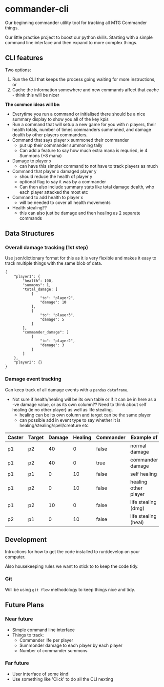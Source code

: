 # commander-cli

Our beginning commander utility tool for tracking all MTG Commander things.

Our little practise project to boost our python skills. Starting with a simple command line interface and then expand to more complex things.

## CLI features

Two options: 

1) Run the CLI that keeps the process going waiting for more instructions, or
2) Cache the information somewhere and new commands affect that cache - think this will be nicer

__The common ideas will be:__

* Everytime you run a command or initialised there should be a nice summary display to show you all of the key kpis
* Run a command that will setup a new game for you with n players, their health totals, number of times commanders summoned, and damage dealth by other players commanders.
* Command that says player x summoned their commander
	* put up their commander summoning tally
	* Can add a feature to say how much extra mana is requried, ie 4 Summons (+8 mana)
* Damage to player x
	* can have this simpler command to not have to track players as much
* Command that player x damaged player y
	* should reduce the health of player y
	* optional flag to say it was by a commander
	* Can then also include summary stats like total damage dealth, who each player attacked the most etc
* Command to add health to player x
	* will be needed to cover all health movements
* Health stealing??
	* this can also just be damage and then healing as 2 separate commands

## Data Structures

### Overall damage tracking (1st step)

Use json/dictionary format for this as it is very flexible and makes it easy to track multiple things with the same blob of data.

```JSON5
{
	"player1": {
		"health": 100,
		"summons": 1,
		"total_damage: [
			{
				"to": "player2",
				"damage": 10
			},
			{
				"to": "player3",
				"damage": 5
			}
		],
		"commander_damage": [
			{
				"to": "player2",
				"damage": 3
			}
		]
	},
	"player2": {}
}
```

### Damage event tracking

Can keep track of all damage events with a `pandas` `dataframe`.

* Not sure if health/healing will be its own table or if it can be in here as a -ve damage value, or as its own column?? Need to think about self healing (ie no other player) as well as life stealing.
	* healing can be its own column and target can be the same player
	* can possible add in event type to say whether it is healing/stealing/spell/creature etc

| Caster | Target | Damage | Healing | Commander | Example of |
| ---- | --- | ------ | --------- | ---- | --- |
| p1 | p2 | 40 | 0 | false | normal damage |
| p1 | p2 | 40 | 0 | true | commander damage |
| p1 | p1 | 0 | 10 | false | self healing |
| p1 | p2 | 0 | 10 | false | healing other player |
| p1 | p2 | 10 | 0 | false | life stealing (dmg) |
| p2 | p1 | 0 | 10 | false | life stealing (heal) |

## Development

Intructions for how to get the code installed to run/develop on your computer.

Also housekeeping rules we want to stick to to keep the code tidy.

### Git

Will be using `git flow` methodology to keep things nice and tidy.

## Future Plans

### Near future

* Simple command line interface
* Things to track:
  * Commander life per player
  * Summonder damage to each player by each player
  * Number of commander summons

### Far future

* User interface of some kind
* Use something like 'Click' to do all the CLI nexting
